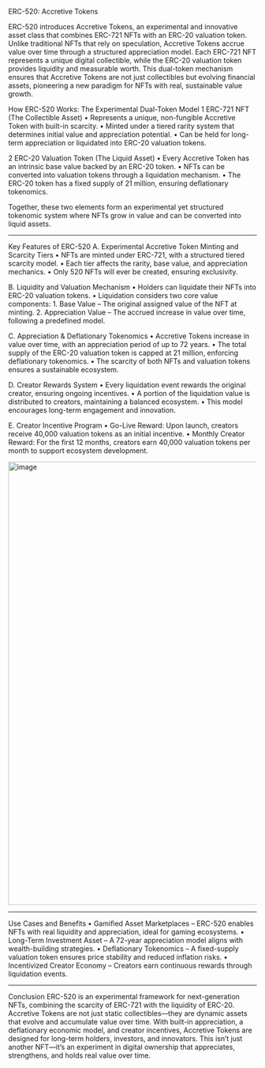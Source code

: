 ERC-520: Accretive Tokens 

ERC-520 introduces Accretive Tokens, an experimental and innovative asset class that combines ERC-721 NFTs with an ERC-20 valuation token. Unlike traditional NFTs that rely on speculation, Accretive Tokens accrue value over time through a structured appreciation model.
Each ERC-721 NFT represents a unique digital collectible, while the ERC-20 valuation token provides liquidity and measurable worth. This dual-token mechanism ensures that Accretive Tokens are not just collectibles but evolving financial assets, pioneering a new paradigm for NFTs with real, sustainable value growth.
 
How ERC-520 Works: The Experimental Dual-Token Model
1️ ERC-721 NFT (The Collectible Asset)
  •	Represents a unique, non-fungible Accretive Token with built-in scarcity.
  •	Minted under a tiered rarity system that determines initial value and appreciation potential.
  •	Can be held for long-term appreciation or liquidated into ERC-20 valuation tokens.
  
2️ ERC-20 Valuation Token (The Liquid Asset)
  •	Every Accretive Token has an intrinsic base value backed by an ERC-20 token.
  •	NFTs can be converted into valuation tokens through a liquidation mechanism.
  •	The ERC-20 token has a fixed supply of 21 million, ensuring deflationary tokenomics.
  
Together, these two elements form an experimental yet structured tokenomic system where NFTs grow in value and can be converted into liquid assets.

<hr>

Key Features of ERC-520
A. Experimental Accretive Token Minting and Scarcity Tiers
  •	NFTs are minted under ERC-721, with a structured tiered scarcity model.
  •	Each tier affects the rarity, base value, and appreciation mechanics.
  •	Only 520 NFTs will ever be created, ensuring exclusivity.
  
B. Liquidity and Valuation Mechanism
  •	Holders can liquidate their NFTs into ERC-20 valuation tokens.
  •	Liquidation considers two core value components:
    1.	Base Value – The original assigned value of the NFT at minting.
    2.	Appreciation Value – The accrued increase in value over time, following a predefined model.
    
C. Appreciation & Deflationary Tokenomics
  •	Accretive Tokens increase in value over time, with an appreciation period of up to 72 years.
  •	The total supply of the ERC-20 valuation token is capped at 21 million, enforcing deflationary tokenomics.
  •	The scarcity of both NFTs and valuation tokens ensures a sustainable ecosystem.
  
D. Creator Rewards System
  •	Every liquidation event rewards the original creator, ensuring ongoing incentives.
  •	A portion of the liquidation value is distributed to creators, maintaining a balanced ecosystem.
  •	This model encourages long-term engagement and innovation.

E. Creator Incentive Program
  •	Go-Live Reward: Upon launch, creators receive 40,000 valuation tokens as an initial incentive.
  •	Monthly Creator Reward: For the first 12 months, creators earn 40,000 valuation tokens per month to support ecosystem development.

<img width="897" alt="image" src="https://github.com/user-attachments/assets/cbb8cfb9-b77a-4fcc-bd7b-3d9e350aa9a3" />

<hr> 
 
Use Cases and Benefits
  •	Gamified Asset Marketplaces – ERC-520 enables NFTs with real liquidity and appreciation, ideal for gaming ecosystems.
  •	Long-Term Investment Asset – A 72-year appreciation model aligns with wealth-building strategies.
  •	Deflationary Tokenomics – A fixed-supply valuation token ensures price stability and reduced inflation risks.
  •	Incentivized Creator Economy – Creators earn continuous rewards through liquidation events.

 <hr>
Conclusion
ERC-520 is an experimental framework for next-generation NFTs, combining the scarcity of ERC-721 with the liquidity of ERC-20. Accretive Tokens are not just static collectibles—they are dynamic assets that evolve and accumulate value over time.
With built-in appreciation, a deflationary economic model, and creator incentives, Accretive Tokens are designed for long-term holders, investors, and innovators.
This isn’t just another NFT—it’s an experiment in digital ownership that appreciates, strengthens, and holds real value over time.

